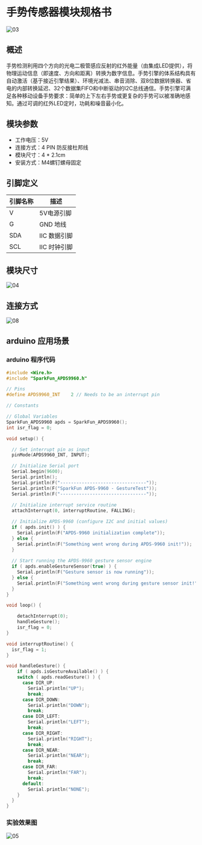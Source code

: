 # 手势传感器模块规格书

![03](手势传感器模块模块图片\03.jpg)

## 概述

 手势检测利用四个方向的光电二极管感应反射的红外能量（由集成LED提供），将物理运动信息（即速度、方向和距离）转换为数字信息。手势引擎的体系结构具有自动激活（基于接近引擎结果）、环境光减法、串音消除、双8位数据转换器、省电的内部转换延迟、32个数据集FIFO和中断驱动的I2C总线通信。手势引擎可满足各种移动设备手势要求：简单的上下左右手势或更复杂的手势可以被准确地感知。通过可调的红外LED定时，功耗和噪音最小化。 

## 模块参数

* 工作电压：5V
* 连接方式：4 PIN 防反接杜邦线
* 模块尺寸：4 * 2.1cm
* 安装方式：M4螺钉螺母固定

## 引脚定义

| 引脚名称| 描述 |
|---- |----|
| V | 5V电源引脚 |
| G | GND 地线 |
| SDA | IIC 数据引脚 |
|SCL | IIC 时钟引脚 |

## 模块尺寸

![04](手势传感器模块模块图片\04.jpg)

## 连接方式

![08](手势传感器模块模块图片\08.jpg)


##  arduino 应用场景

### arduino 程序代码

```c++
#include <Wire.h>
#include "SparkFun_APDS9960.h"

// Pins
#define APDS9960_INT    2 // Needs to be an interrupt pin

// Constants

// Global Variables
SparkFun_APDS9960 apds = SparkFun_APDS9960();
int isr_flag = 0;

void setup() {

  // Set interrupt pin as input
  pinMode(APDS9960_INT, INPUT);

  // Initialize Serial port
  Serial.begin(9600);
  Serial.println();
  Serial.println(F("--------------------------------"));
  Serial.println(F("SparkFun APDS-9960 - GestureTest"));
  Serial.println(F("--------------------------------"));
  
  // Initialize interrupt service routine
  attachInterrupt(0, interruptRoutine, FALLING);

  // Initialize APDS-9960 (configure I2C and initial values)
  if ( apds.init() ) {
    Serial.println(F("APDS-9960 initialization complete"));
  } else {
    Serial.println(F("Something went wrong during APDS-9960 init!"));
  }
  
  // Start running the APDS-9960 gesture sensor engine
  if ( apds.enableGestureSensor(true) ) {
    Serial.println(F("Gesture sensor is now running"));
  } else {
    Serial.println(F("Something went wrong during gesture sensor init!"));
  }
}

void loop() {

    detachInterrupt(0);
    handleGesture();
    isr_flag = 0;
}

void interruptRoutine() {
  isr_flag = 1;
}

void handleGesture() {
    if ( apds.isGestureAvailable() ) {
    switch ( apds.readGesture() ) {
      case DIR_UP:
        Serial.println("UP");
        break;
      case DIR_DOWN:
        Serial.println("DOWN");
        break;
      case DIR_LEFT:
        Serial.println("LEFT");
        break;
      case DIR_RIGHT:
        Serial.println("RIGHT");
        break;
      case DIR_NEAR:
        Serial.println("NEAR");
        break;
      case DIR_FAR:
        Serial.println("FAR");
        break;
      default:
        Serial.println("NONE");
    }
  }
}

```

### 实验效果图

![05](手势传感器模块模块图片\05.jpg)